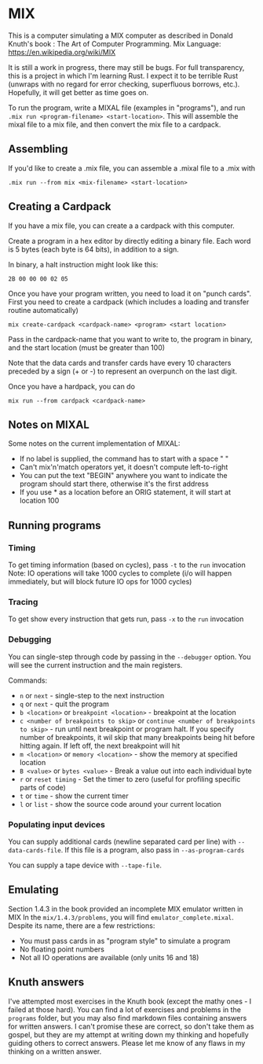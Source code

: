 # MIX

This is a computer simulating a MIX computer as described in Donald Knuth's book : The Art of Computer Programming.
Mix Language: https://en.wikipedia.org/wiki/MIX

It is still a work in progress, there may still be bugs. For full transparency, this is a project in which I'm learning
Rust. I expect it to be terrible Rust (unwraps with no regard for error checking, superfluous borrows, etc.). Hopefully,
it will get better as time goes on.

To run the program, write a MIXAL file (examples in "programs"), and run
`.mix run <program-filename> <start-location>`. This will assemble the mixal file to a mix file, and then convert the
mix file to a cardpack.

## Assembling

If you'd like to create a .mix file, you can assemble a .mixal file to a .mix with

`.mix run --from mix <mix-filename> <start-location>`

## Creating a Cardpack
If you have a mix file, you can create a a cardpack with this computer.

Create a program in a hex editor by directly editing a binary file. Each word is 5 bytes (each byte is 64 bits), in addition to a sign.

In binary, a halt instruction might look like this:

`2B 00 00 00 02 05`

Once you have your program written, you need to load it on "punch cards". First you need to create a cardpack (which includes a loading and transfer routine automatically)

`mix create-cardpack <cardpack-name> <program> <start location>`

Pass in the cardpack-name that you want to write to, the program in binary, and the start location (must be greater than 100)

Note that the data cards and transfer cards have every 10 characters preceded by a sign (+ or -) to represent an overpunch on the last digit.

Once you have a hardpack, you can do

`mix run --from cardpack <cardpack-name>`

## Notes on MIXAL

Some notes on the current implementation of MIXAL:

* If no label is supplied, the command has to start with a space " "
* Can't mix'n'match operators yet, it doesn't compute left-to-right
* You can put the text "BEGIN" anywhere you want to indicate the program should start there, otherwise it's the first address
* If you use * as a location before an ORIG statement, it will start at location 100


## Running programs

### Timing

To get timing information (based on cycles), pass `-t` to the `run` invocation
Note: IO operations will take 1000 cycles to complete (i/o will happen immediately, but will block
future IO ops for 1000 cycles)

### Tracing

To get show every instruction that gets run, pass `-x` to the `run` invocation

### Debugging

You can single-step through code by passing in the `--debugger` option. You will see the current instruction and
the main registers.

Commands:

* `n` or `next` - single-step to the next instruction
* `q` or `next` - quit the program
* `b <location>` or `breakpoint <location>` - breakpoint at the location
* `c <number of breakpoints to skip>` or `continue <number of breakpoints to skip>` - run until next breakpoint or program halt. If you specify number of breakpoints, it wil skip that many breakpoints being hit before hitting again. If left off, the next breakpoint will hit
* `m <location>` or `memory <location>` - show the memory at specified location
* `B <value>` or `bytes <value>` - Break a value out into each individual byte
* `r` or `reset timing` - Set the timer to zero (useful for profiling specific parts of code)
* `t` or `time` - show the current timer
* `l` or `list` - show the source code around your current location

### Populating input devices

You can supply additional cards (newline separated card per line) with `--data-cards-file`.
If this file is a program, also pass in `--as-program-cards`

You can supply a tape device with `--tape-file`.


## Emulating

Section 1.4.3 in the book provided an incomplete MIX emulator written in MIX
In the `mix/1.4.3/problems`, you will find `emulator_complete.mixal`. Despite its name,
there are a few restrictions:

* You must pass cards in as "program style" to simulate a program
* No floating point numbers
* Not all IO operations are available (only units 16 and 18)

## Knuth answers

I've attempted most exercises in the Knuth book (except the mathy ones - I failed at those hard).
You can find a lot of exercises and problems in the `programs` folder, but you may also find
markdown files containing answers for written answers. I can't promise these are correct, so don't
take them as gospel, but they are my attempt at writing down my thinking and hopefully guiding others
to correct answers. Please let me know of any flaws in my thinking on a written answer.
